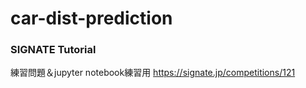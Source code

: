 # car-dist-prediction

### SIGNATE Tutorial
練習問題＆jupyter notebook練習用
https://signate.jp/competitions/121